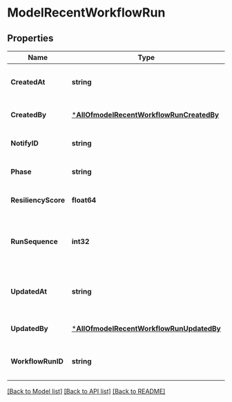 # ModelRecentWorkflowRun

## Properties
Name | Type | Description | Notes
------------ | ------------- | ------------- | -------------
**CreatedAt** | **string** | Timestamp when the workflow was created | [optional] [default to null]
**CreatedBy** | [***AllOfmodelRecentWorkflowRunCreatedBy**](AllOfmodelRecentWorkflowRunCreatedBy.md) | User who created the workflow run | [optional] [default to null]
**NotifyID** | **string** | Notify ID for workflow run | [optional] [default to null]
**Phase** | **string** | Phase of the workflow run | [optional] [default to null]
**ResiliencyScore** | **float64** | Resiliency score of the workflow | [optional] [default to null]
**RunSequence** | **int32** | runSequence is the sequence number of experiment run | [optional] [default to null]
**UpdatedAt** | **string** | Timestamp when the workflow was last updated | [optional] [default to null]
**UpdatedBy** | [***AllOfmodelRecentWorkflowRunUpdatedBy**](AllOfmodelRecentWorkflowRunUpdatedBy.md) | User who updated the workflow run | [optional] [default to null]
**WorkflowRunID** | **string** | ID of the workflow run which is to be queried | [optional] [default to null]

[[Back to Model list]](../README.md#documentation-for-models) [[Back to API list]](../README.md#documentation-for-api-endpoints) [[Back to README]](../README.md)

